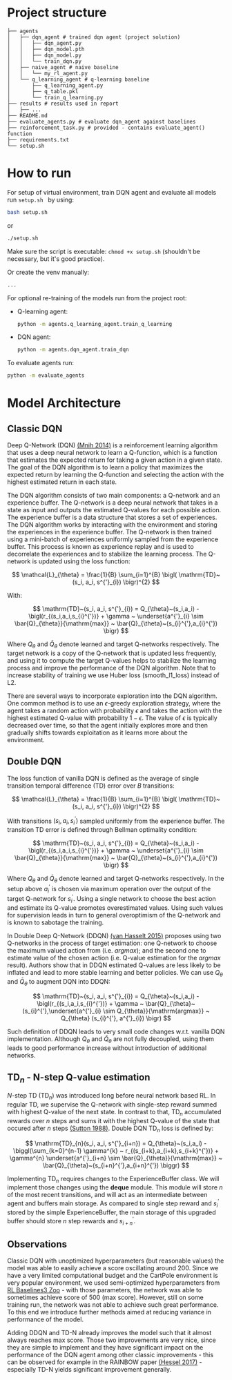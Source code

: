 # Project structure

```
├── agents
│   ├── dqn_agent # trained dqn agent (project solution)
│   │   ├── dqn_agent.py
│   │   ├── dqn_model.pth
│   │   ├── dqn_model.py
│   │   └── train_dqn.py
│   ├── naive_agent # naive baseline
│   │   └── my_rl_agent.py
│   └── q_learning_agent # q-learning baseline
│       ├── q_learning_agent.py
│       ├── q_table.pkl
│       └── train_q_learning.py
├── results # results used in report
│   ├── ...
├── README.md
├── evaluate_agents.py # evaluate dqn_agent against baselines
├── reinforcement_task.py # provided - contains evaluate_agent() function
├── requirements.txt
└── setup.sh

```


# How to run
For setup of virtual environment, train DQN agent and evaluate all models run ```setup.sh ``` by using:
```bash
bash setup.sh
```
or
```bash
./setup.sh
```
Make sure the script is executable: ```chmod +x setup.sh``` (shouldn't be necessary, but it's good practice).

Or create the venv manually:
```bash
...
```

For optional re-training of the models run from the project root:
* Q-learning agent:
    ```bash
    python -m agents.q_learning_agent.train_q_learning
    ```
* DQN agent:
    ```bash
    python -m agents.dqn_agent.train_dqn
    ```

To evaluate agents run:
```bash
python -m evaluate_agents
```

# Model Architecture

## Classic DQN
Deep Q-Network (DQN) [(Mnih 2014)](https://www.cs.toronto.edu/~vmnih/docs/dqn.pdf) is a reinforcement learning algorithm that uses a deep neural network to learn a Q-function, which is a function that estimates the expected return for taking a given action in a given state. The goal of the DQN algorithm is to learn a policy that maximizes the expected return by learning the Q-function and selecting the action with the highest estimated return in each state.

The DQN algorithm consists of two main components: a Q-network and an experience buffer. The Q-network is a deep neural network that takes in a state as input and outputs the estimated Q-values for each possible action. The experience buffer is a data structure that stores a set of experiences. The DQN algorithm works by interacting with the environment and storing the experiences in the experience buffer. The Q-network is then trained using a mini-batch of experiences uniformly sampled from the experience buffer. This process is known as experience replay and is used to decorrelate the experiences and to stabilize the learning process. The Q-network is updated using the loss function:

$$
\mathcal{L}_{\theta} = \frac{1}{B} \sum_{i=1}^{B} \bigl( \mathrm{TD}~(s_i, a_i, s^{'}_{i}) \bigr)^{2}
$$

With:

$$
\mathrm{TD}~(s_i, a_i, s^{'}_{i}) = Q_{\theta}~(s_i,a_i) - \bigl(r_{(s_i,a_i,s_{i}^{'})} + \gamma ~ \underset{a^{'}_{i} \sim \bar{Q}_{\theta}}{\mathrm{max}} ~ \bar{Q}_{\theta}~(s_{i}^{'},a_{i}^{'}) \bigr)
$$

Where $Q_{\theta}$ and $\bar{Q}_{\theta}$ denote learned and target Q-networks respectively. The target network is a copy of the Q-network that is updated less frequently, and using it to compute the target Q-values helps to stabilize the learning process and improve the performance of the DQN algorithm. Note that to increase stability of training we use Huber loss (smooth_l1_loss) instead of L2.

There are several ways to incorporate exploration into the DQN algorithm. One common method is to use an $\epsilon$-greedy exploration strategy, where the agent takes a random action with probability $\epsilon$ and takes the action with the highest estimated Q-value with probability $1 - \epsilon$. The value of $\epsilon$ is typically decreased over time, so that the agent initially explores more and then gradually shifts towards exploitation as it learns more about the environment.


## Double DQN
The loss function of vanilla DQN is defined as the average of single transition temporal difference (TD) error over $B$ transitions:

$$
\mathcal{L}_{\theta} = \frac{1}{B} \sum_{i=1}^{B} \bigl( \mathrm{TD}~(s_i, a_i, s^{'}_{i}) \bigr)^{2}
$$

With transitions $(s_i, a_i, s^{'}_{i})$ sampled uniformly from the experience buffer. The transition TD error is defined through Bellman optimality condition:

$$
\mathrm{TD}~(s_i, a_i, s^{'}_{i}) = Q_{\theta}~(s_i,a_i) - \bigl(r_{(s_i,a_i,s_{i}^{'})} + \gamma ~ \underset{a^{'}_{i} \sim \bar{Q}_{\theta}}{\mathrm{max}} ~ \bar{Q}_{\theta}~(s_{i}^{'},a_{i}^{'}) \bigr)
$$

Where $Q_{\theta}$ and $\bar{Q}_{\theta}$ denote learned and target Q-networks respectively. In the setup above $a_{i}^{'}$ is chosen via maximum operation over the output of the target Q-network for $s^{'}_{i}$. Using a single network to choose the best action and estimate its Q-value promotes overestimated values. Using such values for supervision leads in turn to general overoptimism of the Q-network and is known to sabotage the training.

In Double Deep Q-Network (DDQN) [(van Hasselt 2015)](https://arxiv.org/pdf/1509.06461.pdf) proposes using two Q-networks in the process of target estimation: one Q-network to choose the maximum valued action from (i.e. *argmax*); and the second one to estimate value of the chosen action (i.e. Q-value estimation for the *argmax* result). Authors show that in DDQN estimated Q-values are less likely to be inflated and lead to more stable learning and better policies. We can use $Q_{\theta}$ and $\bar{Q}_{\theta}$ to augment DQN into DDQN:

$$
\mathrm{TD}~(s_i, a_i, s^{'}_{i}) = Q_{\theta}~(s_i,a_i) - \bigl(r_{(s_i,a_i,s_{i}^{'})} + \gamma ~ \bar{Q}_{\theta}~(s_{i}^{'},\underset{a^{'}_{i} \sim Q_{\theta}}{\mathrm{argmax}} ~ Q_{\theta} (s_{i}^{'}, a^{'}_{i})  \bigr)
$$

Such definition of DDQN leads to very small code changes w.r.t. vanilla DQN implementation. Although $Q_{\theta}$ and $\bar{Q}_{\theta}$ are not fully decoupled, using them leads to good performance increase without introduction of additional networks.


## $\mathrm{TD}_{n}$ - N-step Q-value estimation
$N$-step TD ($\mathrm{TD}_{n}$) was introduced long before neural network based RL. In regular TD, we supervise the Q-network with single-step reward summed with highest Q-value of the next state. In contrast to that, $\mathrm{TD}_{n}$ accumulated rewards over $n$ steps and sums it with the highest Q-value of the state that occured after $n$ steps [(Sutton 1988)](http://incompleteideas.net/papers/sutton-88-with-erratum.pdf). Double DQN $\mathrm{TD}_{n}$ loss is defined by:

$$
\mathrm{TD}_{n}(s_i, a_i, s^{'}_{i+n}) = Q_{\theta}~(s_i,a_i) - \biggl(\sum_{k=0}^{n-1} \gamma^{k} ~ r_{(s_{i+k},a_{i+k},s_{i+k}^{'})} + \gamma^{n} \underset{a^{'}_{i+n} \sim \bar{Q}_{\theta}}{\mathrm{max}} ~ \bar{Q}_{\theta}~(s_{i+n}^{'},a_{i+n}^{'}) \biggr)
$$

Implementing $\mathrm{TD}_{n}$ requires changes to the ExperienceBuffer class. We will implement those changes using the **deque** module. This module will store $n$ of the most recent transitions, and will act as an intermediate between agent and buffers main storage. As compared to single step reward and $s_{i}^{'}$ stored by the simple ExperienceBuffer, the main storage of this upgraded buffer should store $n$ step rewards and $s_{i+n}^{'}$.


## Observations
Classic DQN with unoptimized hyperparameters (but reasonable values) the model was able to easily achieve a score oscillating around 200. Since we have a very limited computational budget and the CartPole environment is very popular environment, we used semi-optimized hyperparameters from [RL Baselines3 Zoo](https://github.com/DLR-RM/rl-baselines3-zoo) - with those parameters, the network was able to sometimes achieve score of 500 (max score). However, still on some training run, the network was not able to achieve such great performance. To this end we introduce further methods aimed at reducing variance in performance of the model.

Adding DDQN and TD-N already improves the model such that it almost always reaches max score. Those two improvements are very nice, since they are simple to implement and they have significant impact on the performance of the DQN agent among other classic improvements - this can be observed for example in the RAINBOW paper [(Hessel 2017)](https://arxiv.org/pdf/1710.02298.pdf) - especially TD-N yields significant improvement generally.